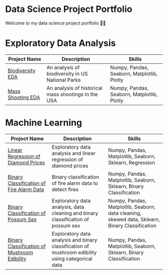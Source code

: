 
# Data Science Project Portfolio

Welcome to my data science project portfolio 👨‍💻 

# Exploratory Data Analysis 
| Project Name                                                                                                                            | Description | Skills |
|-----------------------------------------------------------------------------------------------------------------------------------------|-------------|--------|
| [Biodiversity EDA](https://github.com/blue-quark/data_science_projects/blob/main/biodiversity-data-exploration-and-visualization.ipynb) | An analysis of biodiversity in US National Parks | Numpy, Pandas, Seaborn, Matplotlib, Plotly|
| [Mass Shooting EDA](https://github.com/blue-quark/data_science_projects/blob/main/mass-shooting-data-exploration.ipynb)                 | An analysis of historical mass shootings in the USA | Numpy, Pandas, Seaborn, Matplotlib, Plotly|


# Machine Learning
| Project Name                                                                                                                                               | Description                                                                                      | Skills                                                                                         |
|------------------------------------------------------------------------------------------------------------------------------------------------------------|--------------------------------------------------------------------------------------------------|------------------------------------------------------------------------------------------------|
| [Linear Regression of Diamond Prices](https://github.com/blue-quark/data_science_projects/blob/main/diamond-price-regression.ipynb)                        | Exploratory data analysis and linear regression of diamond prices                                | Numpy, Pandas, Matplotlib, Seaborn, Sklearn, Regression                                        |
| [Binary Classification of Fire Alarm Data](https://github.com/blue-quark/data_science_projects/blob/main/modeling-of-fire-alarm-data.ipynb)                | Binary classification of fire alarm data to detect fires                                         | Numpy, Pandas, Matplotlib, Seaborn, Sklearn, Binary Classification                             |
| [Binary Classification of Possum Sex](https://github.com/blue-quark/data_science_projects/blob/main/possum-eda-data-cleaning-and-sex-classification.ipynb) | Exploratory data analysis, data cleaning and binary classification of possum sex                 | Numpy, Pandas, Matplotlib, Seaborn, data cleaning, skewed data, Sklearn, Binary Classification |
| [Binary Classification of Mushroom Edibility](https://github.com/blue-quark/data_science_projects/blob/main/mushroom-classification.ipynb)                 | Exploratory data analysis and binary classification of mushroom edibility using categorical data | Numpy, Pandas, Matplotlib, Seaborn, Sklearn, Binary Classification                             |


 
